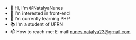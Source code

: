 - 👋 Hi, I’m @NatalyaNunes
- 👀 I’m interested in front-end
- 🌱 I’m currently learning PHP
- :books: I'm a student of UFRN
- 📫 How to reach me: E-mail nunes.natalya23@gmail.com

<!---
NatalyaNunes/NatalyaNunes is a ✨ special ✨ repository because its `README.md` (this file) appears on your GitHub profile.
You can click the Preview link to take a look at your changes.
--->

